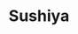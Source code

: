 ---
layout: place
title: Sushiya
permalink: /arizona/gilbert/sushiya.html
stateAbbr: AZ
stateName: Arizona
cityName: Gilbert
seo:
  type: restaurant
  links: http://www.azsushiya.com/
place_id: ChIJQ15S6hSpK4cRJLR4L3XsnYA
photos:
  - name: >-
      places/ChIJQ15S6hSpK4cRJLR4L3XsnYA/photos/AeeoHcJYCc0ovTSwXhN_8my9Q9xqVu_AvtvaFgUoGucF3VH-I4Ra9uxkcwNd3jeaSa1AkNke2xe0RHQ2mq6WmgTXe48fELqQatYl2aVWKYQ90_O67L5nwErWD6XiukazvzpylLfyTp9TYHoWj1i48lXIPb3CuzJE224rfPwWZyYYpo_JVecGp5FsewtntwZeqphzssOD1LUxHPf9WIITNwrXvIA0D6w_1ObSvqbq0bmRazfMSaWQmG88sSWOSDKHiZ2xypuOQ_Liffqufzdx8eRpsUlNmIL5RwDiJz_kGOq3A-03P2vg_7ixBz4-QXfy2LWcJC1zkpCHvREz02MOa63V6dlbrgvXdVyubJWACMc40eoe6EBolVnbldmkmAk60XR857cNF5pZHeVC9NTGKD4_ZcyJ_h7ui7ae0Y_ZfA-zO1kSr958
    widthPx: 4032
    heightPx: 2268
    authorAttributions:
      - displayName: Aaron Fritz
        uri: https://maps.google.com/maps/contrib/108256659365339651075
        photoUri: >-
          https://lh3.googleusercontent.com/a-/ALV-UjWXG3K9u_nuBB1Ywh6t08gQDD1yTpraD3qkGn5YFjvyi0o2MmOmXg=s100-p-k-no-mo
    flagContentUri: >-
      https://www.google.com/local/imagery/report/?cb_client=maps_api_places.places_api&image_key=!1e10!2sCIHM0ogKEICAgIDctMC9zAE&hl=en-US
    googleMapsUri: >-
      https://www.google.com/maps/place//data=!3m4!1e2!3m2!1sCIHM0ogKEICAgIDctMC9zAE!2e10!4m2!3m1!1s0x872ba914ea525e43:0x809dec752f78b424
  - name: >-
      places/ChIJQ15S6hSpK4cRJLR4L3XsnYA/photos/AeeoHcJB6wHiSl4sVYyLG1K0UfR120oMMgyW2xl9ow5G8tFMGXY1knhNNW4FH-lK-DQt0K3a30xx52vl5D1T0r5KMuIpGlfFs5HL69eNn9K9fa6o9KA4mGiPmw3GGSi9v6ffK_TgRBsl7DVGiobOT-IowgY8pvR3HDzYh4hOmr3nNJDBjSdssxLMI152R2JidYmGUh9ABmrh4NJZcWoyTuuOEXTJirubn0krcpvVWyUGznYxvbh5TlQUk4EIaMPVznx31m49-Fc28YZau-2-3v9OZd2eyZUx0RBxnsjiW1DPksiTpwvQ3I1TBiNzukXfiWT5VjfoDX8toSmoo7tMq2mmoQFA-SwoSm5C-JKcj4n8pCm6huHtA89CxIsJahqv1FmmFILlH65a-tAyC5LpHVOiRLNsUrSJSFw0hz-BACNibrFdQJ6W
    widthPx: 4032
    heightPx: 3024
    authorAttributions:
      - displayName: Clarissa
        uri: https://maps.google.com/maps/contrib/117372027977096449469
        photoUri: >-
          https://lh3.googleusercontent.com/a-/ALV-UjWMA1mER03HwUPIiwiPcTfe_bS89XMi0Ffo2sKpzIcW8r10axZhYQ=s100-p-k-no-mo
    flagContentUri: >-
      https://www.google.com/local/imagery/report/?cb_client=maps_api_places.places_api&image_key=!1e10!2sCIHM0ogKEICAgICEsfvc_wE&hl=en-US
    googleMapsUri: >-
      https://www.google.com/maps/place//data=!3m4!1e2!3m2!1sCIHM0ogKEICAgICEsfvc_wE!2e10!4m2!3m1!1s0x872ba914ea525e43:0x809dec752f78b424
  - name: >-
      places/ChIJQ15S6hSpK4cRJLR4L3XsnYA/photos/AeeoHcIlhfOVpVkEQZ4wDsD1VHhV-fin5_EZgFfPXkgFiw0OuB9MIOZl6PsV_y9kyz9gc6J3kg22FDkVSwXwAyDLCRtpZJ5FdLBrZ6krbzWn56mfbJgFQduG7J1vP3AcquetAA5HQUhNaGmX5WyQnActMueaBxAPIQ3rEQaKxkwcIy9aT3BlhJ83g2M6UnHzBIFj3YgnNvo5htfcB92loJvliTBSqLYxTqcyPk-EzohAGnBWvbFsm4P0z-PM4-GTBrbWWL-McVrrK6SqMLQze9YBGPm24FlfF3RtwuBwGxjNxyh40zwtD_fWB7dLsImUzV_oy6gT6Q6lZ3YGL_dW6haWUCJXIQfMOGPAkjiivZ6NkibKz_9U00TOrisU8ZqhD84qymblDNCcImVkJVsDgXWmOzs4hIteN6FnxGoDxMLgtTJWfIM
    widthPx: 3072
    heightPx: 4080
    authorAttributions:
      - displayName: Donny Tomko
        uri: https://maps.google.com/maps/contrib/100383503487197160117
        photoUri: >-
          https://lh3.googleusercontent.com/a-/ALV-UjXaISDQ30j9Umq0X4MEd6xSH8Imr3flNqKoAEXp8n5YRtEMpEJSTg=s100-p-k-no-mo
    flagContentUri: >-
      https://www.google.com/local/imagery/report/?cb_client=maps_api_places.places_api&image_key=!1e10!2sCIHM0ogKEICAgMDwyKuRrQE&hl=en-US
    googleMapsUri: >-
      https://www.google.com/maps/place//data=!3m4!1e2!3m2!1sCIHM0ogKEICAgMDwyKuRrQE!2e10!4m2!3m1!1s0x872ba914ea525e43:0x809dec752f78b424
  - name: >-
      places/ChIJQ15S6hSpK4cRJLR4L3XsnYA/photos/AeeoHcImFYKa4U0HnaNDePHUkUZ0CUF_2pk8PUCnKuOIVuIo3TZJYC8E5pD-4xbjJ-Mt5CAD3I38691njetmSxaNkkEOpaInea5qmo-NdsZfeAJTuzMQ_KedkP47UhowxMWKZppbxIFg3rMp0pllwnN4U4l12m0narfsQM7AkDX8ojjFPxU282B4nnmF11SXgS-jLgheIKEKp77_GD6EjGZ5uFYhvGFVxQhDIuQ_uOoVk2yF8Pb2Pp2uDkmOcKaLMwzO9qBC3oQ--hcqVQhPNvl93hnc7a0AtZcAjKoyQElSwpjWxWXEWTfVaoU7G07XRS2ueSQPiUUM0LNyn3POp9hy5poUz9x_EjMTFlM-UsXYHf4kSeJZRzKmeESDDkN4PbyM6znmzw2yRCDHBNVxGkgf_GhRKeRPRIIfo9fnLL4bBj2fjA
    widthPx: 1925
    heightPx: 1925
    authorAttributions:
      - displayName: Rochelle Marie
        uri: https://maps.google.com/maps/contrib/106181079149058455882
        photoUri: >-
          https://lh3.googleusercontent.com/a-/ALV-UjWZlNY8VEcUasWN98vgV0IooPH8jerso4LG3fLEGJcNswUyvNiA=s100-p-k-no-mo
    flagContentUri: >-
      https://www.google.com/local/imagery/report/?cb_client=maps_api_places.places_api&image_key=!1e10!2sCIHM0ogKEICAgIDExLOBCA&hl=en-US
    googleMapsUri: >-
      https://www.google.com/maps/place//data=!3m4!1e2!3m2!1sCIHM0ogKEICAgIDExLOBCA!2e10!4m2!3m1!1s0x872ba914ea525e43:0x809dec752f78b424
  - name: >-
      places/ChIJQ15S6hSpK4cRJLR4L3XsnYA/photos/AeeoHcJ-fvy1yMIFA05-fGZhltsE4UpnSfH7ALUfStN8ZMZqnMy5h7kTWVUZ7yYc0jvMNxizLLMzvsAmeiC_SB32j6KwolCIZr2oOcT7od_aBOTUKo_OYHtWeHafHkZwmPnEdx63Byb7yqBRNNlKLbILlap4Zn4LloRTVstCbuF4lozaHFQvGeR9ITHbODTY2jkEq961YrjZeBLS67_oyafvz8PDn2HKeVpKPombcTzXsg4vSlLUXdWNZrQHJbwpuYDo7f9044JA5G2s3lJKF3tLhLHc_17ZeYYKXpO1m3iXvbuGZr5s0w6OB3gaD0-c9eEjOF_TEr7jRFt6WQX18qK_vVqXDj2dlyqt6Js1IFnhcJxeQJvGmP2EutoR0uIXEfnPPG_rwudq-3BK7ACzL0oXigDqufMND6ZVOHJnPO1I2UAhgiX4
    widthPx: 3072
    heightPx: 4080
    authorAttributions:
      - displayName: nick barneys
        uri: https://maps.google.com/maps/contrib/103545565342518718603
        photoUri: >-
          https://lh3.googleusercontent.com/a-/ALV-UjU-Uh0ctXdMbg1T4RKuiEMgMneTUEq4UALmseJHcQAx_ymJoJ9G=s100-p-k-no-mo
    flagContentUri: >-
      https://www.google.com/local/imagery/report/?cb_client=maps_api_places.places_api&image_key=!1e10!2sCIHM0ogKEICAgMDw-c-s1QE&hl=en-US
    googleMapsUri: >-
      https://www.google.com/maps/place//data=!3m4!1e2!3m2!1sCIHM0ogKEICAgMDw-c-s1QE!2e10!4m2!3m1!1s0x872ba914ea525e43:0x809dec752f78b424
  - name: >-
      places/ChIJQ15S6hSpK4cRJLR4L3XsnYA/photos/AeeoHcJQ5lAgKatBw2nEQTnNdBLWnHRXk97Gi9Gs4BtrbkUJAqXeRRsBdrV4jCPfbJbw2rzjuLRuuw8iD_N-bHvFPcHJsl_8dT2aUhn3rQ799B4d6lhl_FQMwtY0_gdoJE-cctS9gSSuNKJscp_ZQeZQ3EIO9S8JB1OmVNnBbzQeZd_biMfZXhHHDjOjKZ3k3B85dNww3k8GseFcuzQOe_W8rV2ZEh0krY81o7JThOk2IeetCVK_e8RRH_dM6dOQKZwfdXLBdnLUptkKQU7EhGU1Z8nruQgFMvRi_W2vJARACm7MwVLptoP_yEn95Lw6DYzLwBX2HJ347P_JMbtXIdJtku7hNA_Lpagudo5ZiZSNQiecFPV2hZXGJzKiD4pvQe0S_iD6RALF9ON590GnxlehT8v7tPyxIu5qW0zzxs0CUWF4DFk5
    widthPx: 4329
    heightPx: 2862
    authorAttributions:
      - displayName: hyosung yoon
        uri: https://maps.google.com/maps/contrib/101763122030765194479
        photoUri: >-
          https://lh3.googleusercontent.com/a/ACg8ocIQfDM1Urut9EKYnbkI7FZTY9pofk0iq5eJXtzis8CP-cGMzA=s100-p-k-no-mo
    flagContentUri: >-
      https://www.google.com/local/imagery/report/?cb_client=maps_api_places.places_api&image_key=!1e10!2sCIHM0ogKEICAgIC3reKCmgE&hl=en-US
    googleMapsUri: >-
      https://www.google.com/maps/place//data=!3m4!1e2!3m2!1sCIHM0ogKEICAgIC3reKCmgE!2e10!4m2!3m1!1s0x872ba914ea525e43:0x809dec752f78b424
  - name: >-
      places/ChIJQ15S6hSpK4cRJLR4L3XsnYA/photos/AeeoHcK1X927LrS7kTGIUUgRb3UwJnFlttBRJrj-CWi9aBP3vFd8hRRWbZXCgCzVkUR22aVvKxDKr5uhK41YLS5QLczEPHAKUfMbvI--3U2TjLUK5s5009Qja8osDKflCWEEfYxcXIuvBjANsaZWeBZY94rs0fTjkV3CvXOjJyUtkL_B7h9U2LX1LWfT64r10LENIaZtdyeAX8Fe9VQpwcHiKt6IRMyMddwEnCP7r6E3xX8zk3gBeJOq6b2TOEgBFuMh5dBVXH37yUf0OOvbZ-xDesEOVwFBxt34meSCkHLdpZp5kKyMr2DSeltAU41bJIVUwOkhNslM9jhgKlQ3eSajgujnJiEoJnbMHVbXOIClwIjzma2glxbzhM8Kd7zt7rKNyEqKMUwbyC0H4wHZuG1wCOnRZTfzbcT0X7oMVNJoDK8GTQJ_
    widthPx: 4000
    heightPx: 3000
    authorAttributions:
      - displayName: Julie Staley
        uri: https://maps.google.com/maps/contrib/113987663128934040283
        photoUri: >-
          https://lh3.googleusercontent.com/a/ACg8ocJhxXaMbGO6tDPgNR4ngDDoMcOxo0ZTQ3Kz-ktnnx4w6Y9Owg=s100-p-k-no-mo
    flagContentUri: >-
      https://www.google.com/local/imagery/report/?cb_client=maps_api_places.places_api&image_key=!1e10!2sCIHM0ogKEICAgIDy1u_Q7gE&hl=en-US
    googleMapsUri: >-
      https://www.google.com/maps/place//data=!3m4!1e2!3m2!1sCIHM0ogKEICAgIDy1u_Q7gE!2e10!4m2!3m1!1s0x872ba914ea525e43:0x809dec752f78b424
  - name: >-
      places/ChIJQ15S6hSpK4cRJLR4L3XsnYA/photos/AeeoHcIZCXIZlOor3Tkq39UIecqmw1OCxQw4Pf9dWPIdn6kYrezcois_ENH07TPs6YSu53Ubp7Z0UV_ZbjjH0EcXxcXF5dqKSdfYq4pl33jlms1AO-O_0vfKuXLjQm5aD_Awen6EeTExxAU4gc0Q53W5lYTmahoHm-G8n2v_A6wUlWRFF8lCfGe1KFPsGxyfrL31fFZh-jU7LfS1cXs6iuqexwVPVdNoXPTJfP89NK9vyRin9uEUc88IDmfJ-iNQu3fRpGagt9k8_KTyrYu7YtIAQoJlf45iXX1m8zJRmXPBIC897O8Fzgmv8g3oz9XuSKHGG-eUZWD8ss27h5Ym2wd0LslWs1_RSH94F4MPtaowjI9xVNOs4hemv0Ey_-dA2rcdlgAPOUUmoChqQYsndc_j8_3QgTnQLQHjtAIWCpnDWzCn6w
    widthPx: 2992
    heightPx: 2992
    authorAttributions:
      - displayName: Ashley Lason
        uri: https://maps.google.com/maps/contrib/108511372033992310016
        photoUri: >-
          https://lh3.googleusercontent.com/a-/ALV-UjWVgZQ2VntYe611f7K2f3TROHER_-Qukuyetd1eZ5JJDWVwpjIRGw=s100-p-k-no-mo
    flagContentUri: >-
      https://www.google.com/local/imagery/report/?cb_client=maps_api_places.places_api&image_key=!1e10!2sCIHM0ogKEICAgIDps6zaGg&hl=en-US
    googleMapsUri: >-
      https://www.google.com/maps/place//data=!3m4!1e2!3m2!1sCIHM0ogKEICAgIDps6zaGg!2e10!4m2!3m1!1s0x872ba914ea525e43:0x809dec752f78b424
  - name: >-
      places/ChIJQ15S6hSpK4cRJLR4L3XsnYA/photos/AeeoHcLHTaQYMVG8_PAflEHhNWggcXNmdoRJTko09rz7S3VkZoJFILfrzKFQiOED3alZfD6wYtznmisnTeJuzb5nuU26VL0sijlw7cxB4AX_XCIUaKclMUXQYq9tVJlzHuSZTR9vnyqOixWsAYPSOwXLcpktrOuPdfjrCaJg_6oSmJ5Rbksr67SJJJRKjwJEn2nRRRpKkr5YeKyoVlqTB6keRaRhQL9UPfOxldGM-HIN2vJVwxI__C_fSO80XRHxQVmiQcQiP1dPWl6rWeScE3xLm2epbsPA0Yi0N8zvHm7gIYa0pjJDB-KFs7oZIYDNzlBydXU3wacqCb-mvj1Hyw6FJA12PW1fsA14muue0Ze7pRLHT1JDE2KpgRXMa04N8skot5l9xbkq8P63Kw0UPI3ADzfl2aRHYrT0apeVlWLa9uq-GA
    widthPx: 2700
    heightPx: 4800
    authorAttributions:
      - displayName: Scott Vartanian
        uri: https://maps.google.com/maps/contrib/106840571182618820063
        photoUri: >-
          https://lh3.googleusercontent.com/a-/ALV-UjW_zjWGICCvz3BvotMidB4iEqLMVfof1iezgO6ha7Ws_vBKgRuMTw=s100-p-k-no-mo
    flagContentUri: >-
      https://www.google.com/local/imagery/report/?cb_client=maps_api_places.places_api&image_key=!1e10!2sCIHM0ogKEICAgICHvK36UQ&hl=en-US
    googleMapsUri: >-
      https://www.google.com/maps/place//data=!3m4!1e2!3m2!1sCIHM0ogKEICAgICHvK36UQ!2e10!4m2!3m1!1s0x872ba914ea525e43:0x809dec752f78b424
  - name: >-
      places/ChIJQ15S6hSpK4cRJLR4L3XsnYA/photos/AeeoHcLeJ5nls5xdQv7whtKvSOnJ-5VU5mc7MH2ScPZMoBHHtpEKVQmw_SIcVF9SZjYvwAffw0W3dKulKpQceDMIdiFr96HRsorTZNnPQRpX5TmBg6Vi3HmE9Z3aaLpXtNkFlItqNUnCiKeoMiryKcFsKeCCy4lQI0jxdKZk2DPYQERc8xzxh57lAzC2m1yCViTlWWpyQpxNWo0A9Seqq9eZg82owBs4Ndx0uPqJ8hcwl0oc1Eoz4OZt8zG2-QP8Qid1F7a_AVIKNJk8qEB5P5Kk543tIxAyq1JRNftkkwQMojsFvwQ-U0xGSIoPOgvweywnzd4Bom-2SfYsjz5-u3HC18AB7snnRMpzQx14bKjXa4eBDkExIjskUVatn1m_-6KEPyqjlP5H2ScXNLBGMuGOlVN_WyXjV82huIdKeC9ZXAOz7gGz
    widthPx: 4800
    heightPx: 2700
    authorAttributions:
      - displayName: John Gensburg
        uri: https://maps.google.com/maps/contrib/108954801542336976206
        photoUri: >-
          https://lh3.googleusercontent.com/a-/ALV-UjU4PD-17cERfdMov0ecXSyqbBJpQg0N7PkfNolKH1EAJ7_EHujM=s100-p-k-no-mo
    flagContentUri: >-
      https://www.google.com/local/imagery/report/?cb_client=maps_api_places.places_api&image_key=!1e10!2sCIHM0ogKEICAgICkzK6N5QE&hl=en-US
    googleMapsUri: >-
      https://www.google.com/maps/place//data=!3m4!1e2!3m2!1sCIHM0ogKEICAgICkzK6N5QE!2e10!4m2!3m1!1s0x872ba914ea525e43:0x809dec752f78b424
address: '2531 S Gilbert Rd #109, Gilbert, AZ 85295, USA'
street: '2531 S Gilbert Rd #109'
city: Gilbert
state: AZ
zip: '85295'
country: USA
neighborhood: null
latitude: '33.304062'
longitude: '-111.788899'
accessibility_options:
  wheelchairAccessibleParking: true
  wheelchairAccessibleEntrance: true
  wheelchairAccessibleRestroom: true
  wheelchairAccessibleSeating: true
business_status: OPERATIONAL
name: Sushiya
google_maps_links:
  directionsUri: >-
    https://www.google.com/maps/dir//''/data=!4m7!4m6!1m1!4e2!1m2!1m1!1s0x872ba914ea525e43:0x809dec752f78b424!3e0
  placeUri: https://maps.google.com/?cid=9267823596250117156
  writeAReviewUri: >-
    https://www.google.com/maps/place//data=!4m3!3m2!1s0x872ba914ea525e43:0x809dec752f78b424!12e1
  reviewsUri: >-
    https://www.google.com/maps/place//data=!4m4!3m3!1s0x872ba914ea525e43:0x809dec752f78b424!9m1!1b1
  photosUri: >-
    https://www.google.com/maps/place//data=!4m3!3m2!1s0x872ba914ea525e43:0x809dec752f78b424!10e5
primary_type: Japanese Restaurant
opening_hours:
  openNow: true
  periods:
    - open:
        day: 0
        hour: 16
        minute: 30
      close:
        day: 0
        hour: 21
        minute: 30
    - open:
        day: 1
        hour: 16
        minute: 30
      close:
        day: 1
        hour: 21
        minute: 30
    - open:
        day: 2
        hour: 16
        minute: 30
      close:
        day: 2
        hour: 21
        minute: 30
    - open:
        day: 3
        hour: 11
        minute: 0
      close:
        day: 3
        hour: 14
        minute: 0
    - open:
        day: 3
        hour: 16
        minute: 30
      close:
        day: 3
        hour: 21
        minute: 30
    - open:
        day: 4
        hour: 11
        minute: 0
      close:
        day: 4
        hour: 14
        minute: 0
    - open:
        day: 4
        hour: 16
        minute: 30
      close:
        day: 4
        hour: 21
        minute: 30
    - open:
        day: 5
        hour: 11
        minute: 0
      close:
        day: 5
        hour: 14
        minute: 0
    - open:
        day: 5
        hour: 16
        minute: 30
      close:
        day: 5
        hour: 22
        minute: 0
    - open:
        day: 6
        hour: 12
        minute: 0
      close:
        day: 6
        hour: 22
        minute: 0
  weekdayDescriptions:
    - 'Monday: 4:30 – 9:30 PM'
    - 'Tuesday: 4:30 – 9:30 PM'
    - 'Wednesday: 11:00 AM – 2:00 PM, 4:30 – 9:30 PM'
    - 'Thursday: 11:00 AM – 2:00 PM, 4:30 – 9:30 PM'
    - 'Friday: 11:00 AM – 2:00 PM, 4:30 – 10:00 PM'
    - 'Saturday: 12:00 – 10:00 PM'
    - 'Sunday: 4:30 – 9:30 PM'
  nextCloseTime: '2025-05-04T05:00:00Z'
secondary_opening_hours:
  regular:
    weekdayDescriptions: null
    type: null
  current:
    weekdayDescriptions: null
    type: null
phone: (480) 786-0588
price_level: PRICE_LEVEL_MODERATE
price_range: $20 &ndash; $30
rating: '4.6'
rating_count: 473
website: http://www.azsushiya.com/
description: >-
  Discover Sushiya in Gilbert, AZ$$$Sushiya in Gilbert, AZ, stands out as a
  welcoming Japanese restaurant known for its casual atmosphere and diverse menu
  of fresh sushi rolls and other traditional specialties. This spot offers an
  array of options that cater to various tastes, including happy hour deals that
  make it a great choice for those seeking affordable yet high-quality dining
  experiences. With accessible features like wheelchair-friendly entrances and
  parking, it's designed to accommodate everyone looking for a comfortable meal.
  The restaurant emphasizes family-friendly vibes, serving up standard Japanese
  dishes alongside an extensive selection of sashimi and creative rolls, making
  it a go-to option for anyone exploring sushi restaurants in the area. Whether
  you're in the mood for a quick bite or a relaxed evening out, Sushiya delivers
  on flavor and value in a laid-back setting.
generative_summary: >-
  Discover Sushiya in Gilbert, AZ$$$Sushiya in Gilbert, AZ, stands out as a
  welcoming Japanese restaurant known for its casual atmosphere and diverse menu
  of fresh sushi rolls and other traditional specialties. This spot offers an
  array of options that cater to various tastes, including happy hour deals that
  make it a great choice for those seeking affordable yet high-quality dining
  experiences. With accessible features like wheelchair-friendly entrances and
  parking, it's designed to accommodate everyone looking for a comfortable meal.
  The restaurant emphasizes family-friendly vibes, serving up standard Japanese
  dishes alongside an extensive selection of sashimi and creative rolls, making
  it a go-to option for anyone exploring sushi restaurants in the area. Whether
  you're in the mood for a quick bite or a relaxed evening out, Sushiya delivers
  on flavor and value in a laid-back setting.
generative_disclosure: Summarized by AI using the Grok-3-Mini model.
reviews:
  - name: >-
      places/ChIJQ15S6hSpK4cRJLR4L3XsnYA/reviews/ChZDSUhNMG9nS0VJQ0FnTUR3LWMtc0ZREAE
    relativePublishTimeDescription: a month ago
    rating: 5
    text:
      text: >-
        My family was in the mood for a yoshinoya style beef bowl so we looked
        around and found a place near the house that was supposedly good. My
        wife had ordered it and she liked it very much. Also, the sushi on the
        happy hour specials were very good, very well made and very affordable.
        I would recommend this place nine times out of 10 if you're in the mood
        for sushi or in Japanese style food.
      languageCode: en
    originalText:
      text: >-
        My family was in the mood for a yoshinoya style beef bowl so we looked
        around and found a place near the house that was supposedly good. My
        wife had ordered it and she liked it very much. Also, the sushi on the
        happy hour specials were very good, very well made and very affordable.
        I would recommend this place nine times out of 10 if you're in the mood
        for sushi or in Japanese style food.
      languageCode: en
    authorAttribution:
      displayName: nick barneys
      uri: https://www.google.com/maps/contrib/103545565342518718603/reviews
      photoUri: >-
        https://lh3.googleusercontent.com/a-/ALV-UjU-Uh0ctXdMbg1T4RKuiEMgMneTUEq4UALmseJHcQAx_ymJoJ9G=s128-c0x00000000-cc-rp-mo-ba2
    publishTime: '2025-03-27T02:01:09.809546Z'
    flagContentUri: >-
      https://www.google.com/local/review/rap/report?postId=ChZDSUhNMG9nS0VJQ0FnTUR3LWMtc0ZREAE&d=17924085&t=1
    googleMapsUri: >-
      https://www.google.com/maps/reviews/data=!4m6!14m5!1m4!2m3!1sChZDSUhNMG9nS0VJQ0FnTUR3LWMtc0ZREAE!2m1!1s0x872ba914ea525e43:0x809dec752f78b424
  - name: >-
      places/ChIJQ15S6hSpK4cRJLR4L3XsnYA/reviews/ChdDSUhNMG9nS0VJQ0FnSUNQeVpYTHdRRRAB
    relativePublishTimeDescription: 5 months ago
    rating: 5
    text:
      text: >-
        There are a few different places we have in our regular rotation when we
        are craving sushi,  and Sushiya is definitely at the top! Their fish is
        always so fresh and delicious.  We love their quail eggs too! On this
        particular visit we also tried their "Sea Bacon" for the first time
        which is scallops wrapped in smoked salmon then torched.  It was unlike
        anything we have ever eaten before! Super unique and yummy dish!
      languageCode: en
    originalText:
      text: >-
        There are a few different places we have in our regular rotation when we
        are craving sushi,  and Sushiya is definitely at the top! Their fish is
        always so fresh and delicious.  We love their quail eggs too! On this
        particular visit we also tried their "Sea Bacon" for the first time
        which is scallops wrapped in smoked salmon then torched.  It was unlike
        anything we have ever eaten before! Super unique and yummy dish!
      languageCode: en
    authorAttribution:
      displayName: Christina Kostic
      uri: https://www.google.com/maps/contrib/114845428084640386960/reviews
      photoUri: >-
        https://lh3.googleusercontent.com/a/ACg8ocIUHgCe8nzgoQniR8mZvH7cZ9OkmE7gr83oJinzpDZdOBw7XQ=s128-c0x00000000-cc-rp-mo-ba2
    publishTime: '2024-11-25T18:49:50.131902Z'
    flagContentUri: >-
      https://www.google.com/local/review/rap/report?postId=ChdDSUhNMG9nS0VJQ0FnSUNQeVpYTHdRRRAB&d=17924085&t=1
    googleMapsUri: >-
      https://www.google.com/maps/reviews/data=!4m6!14m5!1m4!2m3!1sChdDSUhNMG9nS0VJQ0FnSUNQeVpYTHdRRRAB!2m1!1s0x872ba914ea525e43:0x809dec752f78b424
  - name: >-
      places/ChIJQ15S6hSpK4cRJLR4L3XsnYA/reviews/ChdDSUhNMG9nS0VJQ0FnTUNBa2J1aHdBRRAB
    relativePublishTimeDescription: 3 months ago
    rating: 5
    text:
      text: >-
        I’ve been coming to Sushiya for over a decade, and it’s consistently
        been an outstanding experience. The food is always fresh, delicious, and
        a great value, making it one of my favorite spots. What really sets
        Sushiya apart is the attention to detail—the manager is always visible,
        ensuring everything runs smoothly and that customers are well taken care
        of. It’s a terrific small business that truly cares about quality and
        service. Highly recommend to anyone looking for top-notch sushi with a
        personal touch at an awesome value.
      languageCode: en
    originalText:
      text: >-
        I’ve been coming to Sushiya for over a decade, and it’s consistently
        been an outstanding experience. The food is always fresh, delicious, and
        a great value, making it one of my favorite spots. What really sets
        Sushiya apart is the attention to detail—the manager is always visible,
        ensuring everything runs smoothly and that customers are well taken care
        of. It’s a terrific small business that truly cares about quality and
        service. Highly recommend to anyone looking for top-notch sushi with a
        personal touch at an awesome value.
      languageCode: en
    authorAttribution:
      displayName: Jeff D
      uri: https://www.google.com/maps/contrib/114801903162887675725/reviews
      photoUri: >-
        https://lh3.googleusercontent.com/a/ACg8ocLO04NBoRaxJ_1QeN8Dz-urndn3SXkWYnGrm09apdNnL6P0fw=s128-c0x00000000-cc-rp-mo
    publishTime: '2025-02-01T17:24:32.716279Z'
    flagContentUri: >-
      https://www.google.com/local/review/rap/report?postId=ChdDSUhNMG9nS0VJQ0FnTUNBa2J1aHdBRRAB&d=17924085&t=1
    googleMapsUri: >-
      https://www.google.com/maps/reviews/data=!4m6!14m5!1m4!2m3!1sChdDSUhNMG9nS0VJQ0FnTUNBa2J1aHdBRRAB!2m1!1s0x872ba914ea525e43:0x809dec752f78b424
  - name: >-
      places/ChIJQ15S6hSpK4cRJLR4L3XsnYA/reviews/ChdDSUhNMG9nS0VJQ0FnSURwczhTT3hnRRAB
    relativePublishTimeDescription: a year ago
    rating: 5
    text:
      text: >-
        I have to say this is in my top 3 sushi restaurant choices in Arizona.
        I've reviewed and been to many sushi spots, and I am consistent in what
        I am looking for.  First, how busy is the restaurant when I come in?
        When I went in, I was the first that day right at opening. The service
        was quick, and I felt like there were a good range of options. The
        second thing I consider is how pricy each item is.  I found that the
        prices were very reasonable.  If I can get a sushi roll around $5 or
        less, that's a great find. Luckily, you can get away with spending $10
        per person. Lastly, I judge the food it's self. A spicy salmon handroll
        is always my go-to. It's a great roll to pick when you want to consider
        texture,  flavor, and portion size. Everywhere I go, everyone does it a
        little differently. In this case, the texture was minced and creamy. The
        flavor was interesting, as I could taste the Sriracha in the first
        bite,  but I couldn't tell if they mixed their salmon with anything
        spicy or not. This is a good indicator to tell if their spicy rolls will
        have a kick or not. The size was great, I felt like I got a good portion
        of fish. I did order a calamari appetizer as well as their stuffed
        mushroom.  Everything came out hot and fresh, and the flavors were
        great. The stuffed mushrooms.... were stunning. Overall, this cozy
        restaurant was wonderful, and I'd recommend it to anyone who likes a
        chill, comforting environment. The sushi is great, the service and
        prices match just perfectly.
      languageCode: en
    originalText:
      text: >-
        I have to say this is in my top 3 sushi restaurant choices in Arizona.
        I've reviewed and been to many sushi spots, and I am consistent in what
        I am looking for.  First, how busy is the restaurant when I come in?
        When I went in, I was the first that day right at opening. The service
        was quick, and I felt like there were a good range of options. The
        second thing I consider is how pricy each item is.  I found that the
        prices were very reasonable.  If I can get a sushi roll around $5 or
        less, that's a great find. Luckily, you can get away with spending $10
        per person. Lastly, I judge the food it's self. A spicy salmon handroll
        is always my go-to. It's a great roll to pick when you want to consider
        texture,  flavor, and portion size. Everywhere I go, everyone does it a
        little differently. In this case, the texture was minced and creamy. The
        flavor was interesting, as I could taste the Sriracha in the first
        bite,  but I couldn't tell if they mixed their salmon with anything
        spicy or not. This is a good indicator to tell if their spicy rolls will
        have a kick or not. The size was great, I felt like I got a good portion
        of fish. I did order a calamari appetizer as well as their stuffed
        mushroom.  Everything came out hot and fresh, and the flavors were
        great. The stuffed mushrooms.... were stunning. Overall, this cozy
        restaurant was wonderful, and I'd recommend it to anyone who likes a
        chill, comforting environment. The sushi is great, the service and
        prices match just perfectly.
      languageCode: en
    authorAttribution:
      displayName: Ashley Person
      uri: https://www.google.com/maps/contrib/108511372033992310016/reviews
      photoUri: >-
        https://lh3.googleusercontent.com/a-/ALV-UjVmynYt3zPPUeHWNnh7z-hqJ4Mr7FyTWOm0qSFVHimhUG9WOhSyFQ=s128-c0x00000000-cc-rp-mo-ba4
    publishTime: '2023-08-28T17:21:50.737644Z'
    flagContentUri: >-
      https://www.google.com/local/review/rap/report?postId=ChdDSUhNMG9nS0VJQ0FnSURwczhTT3hnRRAB&d=17924085&t=1
    googleMapsUri: >-
      https://www.google.com/maps/reviews/data=!4m6!14m5!1m4!2m3!1sChdDSUhNMG9nS0VJQ0FnSURwczhTT3hnRRAB!2m1!1s0x872ba914ea525e43:0x809dec752f78b424
  - name: >-
      places/ChIJQ15S6hSpK4cRJLR4L3XsnYA/reviews/ChdDSUhNMG9nS0VJQ0FnTUR3bEkzSWh3RRAB
    relativePublishTimeDescription: a month ago
    rating: 5
    text:
      text: >-
        Excellent sushi. We went there with a party of 10, during dinner rush,
        several food allergies and the owner made sure we got the right order. I
        greatly appreciate the effort he and our waiter put forth to make it an
        excellent experience.
      languageCode: en
    originalText:
      text: >-
        Excellent sushi. We went there with a party of 10, during dinner rush,
        several food allergies and the owner made sure we got the right order. I
        greatly appreciate the effort he and our waiter put forth to make it an
        excellent experience.
      languageCode: en
    authorAttribution:
      displayName: Christopher Church
      uri: https://www.google.com/maps/contrib/100114930730581389118/reviews
      photoUri: >-
        https://lh3.googleusercontent.com/a-/ALV-UjUnFKQws1b_WlWF1sL5EQKdVskIHV5PhNTEeUnB45Ir020kcvEu=s128-c0x00000000-cc-rp-mo-ba4
    publishTime: '2025-03-23T20:07:27.620291Z'
    flagContentUri: >-
      https://www.google.com/local/review/rap/report?postId=ChdDSUhNMG9nS0VJQ0FnTUR3bEkzSWh3RRAB&d=17924085&t=1
    googleMapsUri: >-
      https://www.google.com/maps/reviews/data=!4m6!14m5!1m4!2m3!1sChdDSUhNMG9nS0VJQ0FnTUR3bEkzSWh3RRAB!2m1!1s0x872ba914ea525e43:0x809dec752f78b424
review_summary: >-
  What Guests Are Saying About the Vibes$$$Folks who visit places like this one
  often rave about the fresh and flavorful sushi rolls that hit the spot without
  breaking the bank, making it a solid pick for anyone hunting for top-rated
  options nearby. Many appreciate the attentive service that keeps things
  running smoothly, even during busy times, adding to the overall enjoyable
  experience. Comments frequently highlight unique dishes and generous portions
  that leave diners feeling satisfied and eager to return for more. While some
  note the cozy, family-oriented feel enhances the meal, others enjoy the
  reasonable prices that make it accessible for groups or casual outings.
  Overall, it's clear this spot maintains a positive buzz for its combination of
  tasty Japanese fare and welcoming environment, encouraging sushi enthusiasts
  to give it a try.
review_disclosure: Summarized by AI using the Grok-3-Mini model.
parking_options:
  freeParkingLot: true
  freeStreetParking: true
  valetParking: false
payment_options:
  acceptsCreditCards: true
  acceptsDebitCards: true
  acceptsCashOnly: false
  acceptsNfc: true
allow_dogs: null
curbside_pickup: null
delivery: true
dine_in: true
good_for_children: true
good_for_groups: true
good_for_sports: null
live_music: false
menu_for_children: true
outdoor_seating: true
reservable: true
restroom: true
serves_beer: true
serves_breakfast: false
serves_brunch: false
serves_cocktails: true
serves_coffee: false
serves_dinner: true
serves_dessert: true
serves_lunch: true
serves_vegetarian_food: null
serves_wine: true
takeout: true
update_category: atmosphere
places_description: >-
  Family-friendly quarters serving standard Japanese dishes plus a large menu of
  sushi & sashimi.

---